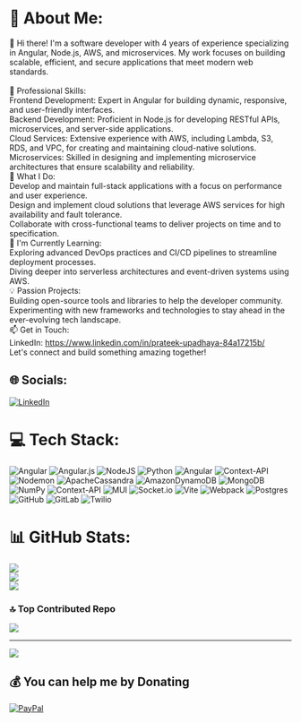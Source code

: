 # 💫 About Me:
👋 Hi there! I'm a software developer with 4 years of experience specializing in Angular, Node.js, AWS, and microservices. My work focuses on building scalable, efficient, and secure applications that meet modern web standards.<br><br>💼 Professional Skills:<br>Frontend Development: Expert in Angular for building dynamic, responsive, and user-friendly interfaces.<br>Backend Development: Proficient in Node.js for developing RESTful APIs, microservices, and server-side applications.<br>Cloud Services: Extensive experience with AWS, including Lambda, S3, RDS, and VPC, for creating and maintaining cloud-native solutions.<br>Microservices: Skilled in designing and implementing microservice architectures that ensure scalability and reliability.<br>🚀 What I Do:<br>Develop and maintain full-stack applications with a focus on performance and user experience.<br>Design and implement cloud solutions that leverage AWS services for high availability and fault tolerance.<br>Collaborate with cross-functional teams to deliver projects on time and to specification.<br>🌱 I'm Currently Learning:<br>Exploring advanced DevOps practices and CI/CD pipelines to streamline deployment processes.<br>Diving deeper into serverless architectures and event-driven systems using AWS.<br>💡 Passion Projects:<br>Building open-source tools and libraries to help the developer community.<br>Experimenting with new frameworks and technologies to stay ahead in the ever-evolving tech landscape.<br>📫 Get in Touch:<br>LinkedIn: https://www.linkedin.com/in/prateek-upadhaya-84a17215b/<br>Let's connect and build something amazing together!


## 🌐 Socials:
[![LinkedIn](https://img.shields.io/badge/LinkedIn-%230077B5.svg?logo=linkedin&logoColor=white)](https://linkedin.com/in/https://www.linkedin.com/in/prateek-upadhaya-84a17215b/) 

# 💻 Tech Stack:
![Angular](https://img.shields.io/badge/angular-%23DD0031.svg?style=for-the-badge&logo=angular&logoColor=white) ![Angular.js](https://img.shields.io/badge/angular.js-%23E23237.svg?style=for-the-badge&logo=angularjs&logoColor=white) ![NodeJS](https://img.shields.io/badge/node.js-6DA55F?style=for-the-badge&logo=node.js&logoColor=white) ![Python](https://img.shields.io/badge/python-3670A0?style=for-the-badge&logo=python&logoColor=ffdd54) ![Angular](https://img.shields.io/badge/angular-%23DD0031.svg?style=for-the-badge&logo=angular&logoColor=white) ![Context-API](https://img.shields.io/badge/Context--Api-000000?style=for-the-badge&logo=react) ![Nodemon](https://img.shields.io/badge/NODEMON-%23323330.svg?style=for-the-badge&logo=nodemon&logoColor=%BBDEAD) ![ApacheCassandra](https://img.shields.io/badge/cassandra-%231287B1.svg?style=for-the-badge&logo=apache-cassandra&logoColor=white) ![AmazonDynamoDB](https://img.shields.io/badge/Amazon%20DynamoDB-4053D6?style=for-the-badge&logo=Amazon%20DynamoDB&logoColor=white) ![MongoDB](https://img.shields.io/badge/MongoDB-%234ea94b.svg?style=for-the-badge&logo=mongodb&logoColor=white) ![NumPy](https://img.shields.io/badge/numpy-%23013243.svg?style=for-the-badge&logo=numpy&logoColor=white) ![Context-API](https://img.shields.io/badge/Context--Api-000000?style=for-the-badge&logo=react) ![MUI](https://img.shields.io/badge/MUI-%230081CB.svg?style=for-the-badge&logo=mui&logoColor=white) ![Socket.io](https://img.shields.io/badge/Socket.io-black?style=for-the-badge&logo=socket.io&badgeColor=010101) ![Vite](https://img.shields.io/badge/vite-%23646CFF.svg?style=for-the-badge&logo=vite&logoColor=white) ![Webpack](https://img.shields.io/badge/webpack-%238DD6F9.svg?style=for-the-badge&logo=webpack&logoColor=black) ![Postgres](https://img.shields.io/badge/postgres-%23316192.svg?style=for-the-badge&logo=postgresql&logoColor=white) ![GitHub](https://img.shields.io/badge/github-%23121011.svg?style=for-the-badge&logo=github&logoColor=white) ![GitLab](https://img.shields.io/badge/gitlab-%23181717.svg?style=for-the-badge&logo=gitlab&logoColor=white) ![Twilio](https://img.shields.io/badge/Twilio-F22F46?style=for-the-badge&logo=Twilio&logoColor=white)
# 📊 GitHub Stats:
![](https://github-readme-stats.vercel.app/api?username=Prateekupadhaya&theme=nightowl&hide_border=false&include_all_commits=true&count_private=true)<br/>
![](https://github-readme-streak-stats.herokuapp.com/?user=Prateekupadhaya&theme=nightowl&hide_border=false)<br/>
![](https://github-readme-stats.vercel.app/api/top-langs/?username=Prateekupadhaya&theme=nightowl&hide_border=false&include_all_commits=true&count_private=true&layout=compact)

### 🔝 Top Contributed Repo
![](https://github-contributor-stats.vercel.app/api?username=Prateekupadhaya&limit=5&theme=dark&combine_all_yearly_contributions=true)

---
[![](https://visitcount.itsvg.in/api?id=Prateekupadhaya&icon=0&color=0)](https://visitcount.itsvg.in)

  ## 💰 You can help me by Donating
  [![PayPal](https://img.shields.io/badge/PayPal-00457C?style=for-the-badge&logo=paypal&logoColor=white)](https://paypal.me/prtaeeku7) 

  
